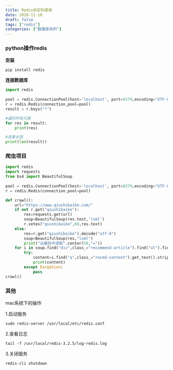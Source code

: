 ```yaml
---
title: Redis的实际使用
date: 2020-11-10
draft: false
tags: ["redis"]
categories: ["数据库系列"]
---
```


### python操作redis

**安装**

`pip install redis`


**连接数据库**
```python
import redis
 
pool = redis.ConnectionPool(host='localhost', port=6379,encoding="UTF-8",decode_responses=True)
r = redis.Redis(connection_pool=pool)
result = r.keys("*")

#遍历所有元素
for res in result:
    print(res)

#查看长度
print(len(result)) 
```

### 爬虫项目

```python
import redis
import requests
from bs4 import BeautifulSoup
 
pool = redis.ConnectionPool(host='localhost', port=6379,encoding="UTF-8",decode_responses=True,db=0)
r = redis.Redis(connection_pool=pool)

def crawl():
    url="https://www.qiushibaike.com/"
    if not r.get("qiushibaike"):
        res=requests.get(url)
        soup=BeautifulSoup(res.text,'lxml')
        r.setex("qiushibaike",60,res.text)
    else:
        res=r.get("qiushibaike").decode("utf-8")
        soup=BeautifulSoup(res,"lxml")
        print("从缓存中读取".center(50,"="))
    for i in soup.find("div",class_="recommend-article").find("ul").find_all("li"):
        try:
            content=i.find("a",class_="recmd-content").get_text().strip()
            print(content)
        except Exception:
            pass
crawl()
```

### 其他

mac系统下的操作

1.启动服务

`sudo redis-server /usr/local/etc/redis.conf`

2.查看日志

`tail -f /usr/local/redis-3.2.5/log-redis.log`

3.关闭服务

`redis-cli shutdown`

